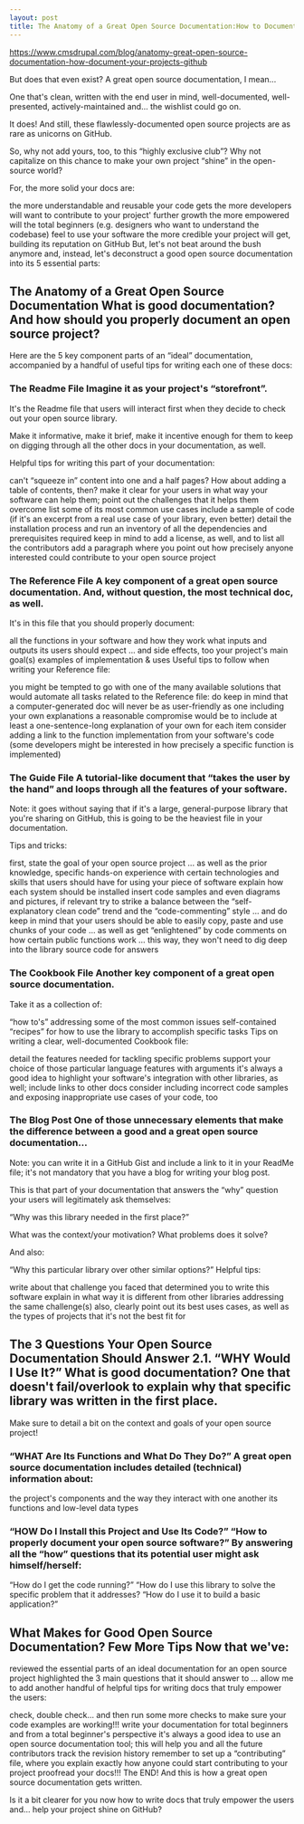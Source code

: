 ```yaml
---
layout: post
title: The Anatomy of a Great Open Source Documentation:How to Document Your Projects on GitHub
---
```


https://www.cmsdrupal.com/blog/anatomy-great-open-source-documentation-how-document-your-projects-github

But does that even exist? A great open source documentation, I mean...

One that's clean, written with the end user in mind, well-documented, well-presented, actively-maintained and... the wishlist could go on.

It does! And still, these flawlessly-documented open source projects are as rare as unicorns on GitHub.

So, why not add yours, too, to this “highly exclusive club”? Why not capitalize on this chance to make your own project “shine” in the open-source world?

For, the more solid your docs are:

the more understandable and reusable your code gets the more developers will want to contribute to your project' further growth the more empowered will the total beginners (e.g. designers who want to understand the codebase) feel to use your software the more credible your project will get, building its reputation on GitHub But, let's not beat around the bush anymore and, instead, let's deconstruct a good open source documentation into its 5 essential parts:

## The Anatomy of a Great Open Source Documentation What is good documentation? And how should you properly document an open source project?

Here are the 5 key component parts of an “ideal” documentation, accompanied by a handful of useful tips for writing each one of these docs:

### The Readme File Imagine it as your project's “storefront”.

It's the Readme file that users will interact first when they decide to check out your open source library.

Make it informative, make it brief, make it incentive enough for them to keep on digging through all the other docs in your documentation, as well.

Helpful tips for writing this part of your documentation:

can't “squeeze in” content into one and a half pages? How about adding a table of contents, then? make it clear for your users in what way your software can help them; point out the challenges that it helps them overcome list some of its most common use cases include a sample of code (if it's an excerpt from a real use case of your library, even better) detail the installation process and run an inventory of all the dependencies and prerequisites required keep in mind to add a license, as well, and to list all the contributors add a paragraph where you point out how precisely anyone interested could contribute to your open source project

### The Reference File A key component of a great open source documentation. And, without question, the most technical doc, as well.

It's in this file that you should properly document:

all the functions in your software and how they work what inputs and outputs its users should expect … and side effects, too your project's main goal(s) examples of implementation & uses Useful tips to follow when writing your Reference file:

you might be tempted to go with one of the many available solutions that would automate all tasks related to the Reference file: do keep in mind that a computer-generated doc will never be as user-friendly as one including your own explanations a reasonable compromise would be to include at least a one-sentence-long explanation of your own for each item consider adding a link to the function implementation from your software's code (some developers might be interested in how precisely a specific function is implemented)

### The Guide File A tutorial-like document that “takes the user by the hand” and loops through all the features of your software.

Note: it goes without saying that if it's a large, general-purpose library that you're sharing on GitHub, this is going to be the heaviest file in your documentation.

Tips and tricks:

first, state the goal of your open source project ... as well as the prior knowledge, specific hands-on experience with certain technologies and skills that users should have for using your piece of software explain how each system should be installed insert code samples and even diagrams and pictures, if relevant try to strike a balance between the “self-explanatory clean code” trend and the “code-commenting” style … and do keep in mind that your users should be able to easily copy, paste and use chunks of your code … as well as get “enlightened” by code comments on how certain public functions work … this way, they won't need to dig deep into the library source code for answers

### The Cookbook File Another key component of a great open source documentation.

Take it as a collection of:

“how to's” addressing some of the most common issues self-contained “recipes” for how to use the library to accomplish specific tasks Tips on writing a clear, well-documented Cookbook file:

detail the features needed for tackling specific problems support your choice of those particular language features with arguments it's always a good idea to highlight your software's integration with other libraries, as well; include links to other docs consider including incorrect code samples and exposing inappropriate use cases of your code, too

### The Blog Post One of those unnecessary elements that make the difference between a good and a great open source documentation...

Note: you can write it in a GitHub Gist and include a link to it in your ReadMe file; it's not mandatory that you have a blog for writing your blog post.

This is that part of your documentation that answers the “why” question your users will legitimately ask themselves:

“Why was this library needed in the first place?”

What was the context/your motivation? What problems does it solve?

And also:

“Why this particular library over other similar options?” Helpful tips:

write about that challenge you faced that determined you to write this software explain in what way it is different from other libraries addressing the same challenge(s) also, clearly point out its best uses cases, as well as the types of projects that it's not the best fit for

## The 3 Questions Your Open Source Documentation Should Answer 2.1. “WHY Would I Use It?” What is good documentation? One that doesn't fail/overlook to explain why that specific library was written in the first place.

Make sure to detail a bit on the context and goals of your open source project!

### “WHAT Are Its Functions and What Do They Do?” A great open source documentation includes detailed (technical) information about:

the project's components and the way they interact with one another its functions and low-level data types

### “HOW Do I Install this Project and Use Its Code?” “How to properly document your open source software?” By answering all the “how” questions that its potential user might ask himself/herself:

“How do I get the code running?” “How do I use this library to solve the specific problem that it addresses? “How do I use it to build a basic application?”

## What Makes for Good Open Source Documentation? Few More Tips Now that we've:

reviewed the essential parts of an ideal documentation for an open source project highlighted the 3 main questions that it should answer to … allow me to add another handful of helpful tips for writing docs that truly empower the users:

check, double check... and then run some more checks to make sure your code examples are working!!! write your documentation for total beginners and from a total beginner's perspective it's always a good idea to use an open source documentation tool; this will help you and all the future contributors track the revision history remember to set up a “contributing” file, where you explain exactly how anyone could start contributing to your project proofread your docs!!! The END! And this is how a great open source documentation gets written.

Is it a bit clearer for you now how to write docs that truly empower the users and... help your project shine on GitHub?

